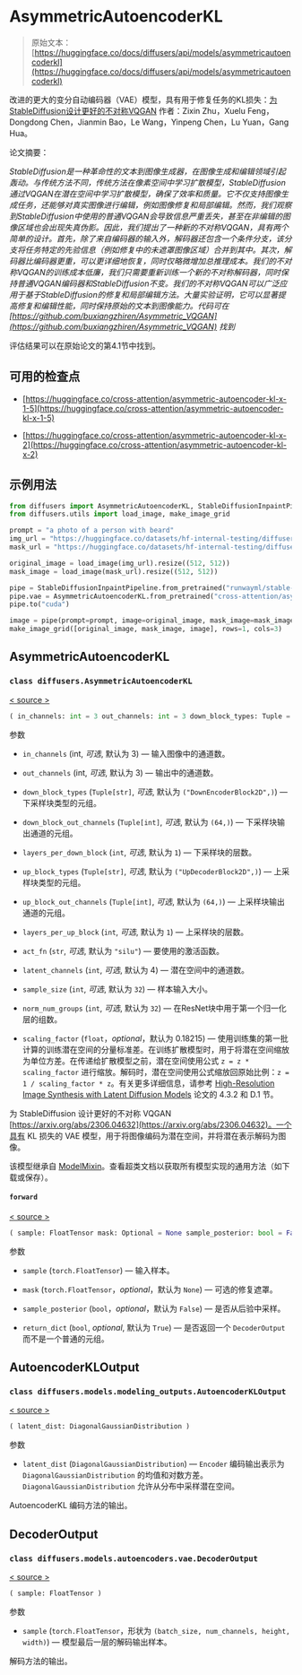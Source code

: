 # AsymmetricAutoencoderKL

> 原始文本：[https://huggingface.co/docs/diffusers/api/models/asymmetricautoencoderkl](https://huggingface.co/docs/diffusers/api/models/asymmetricautoencoderkl)

改进的更大的变分自动编码器（VAE）模型，具有用于修复任务的KL损失：[为StableDiffusion设计更好的不对称VQGAN](https://arxiv.org/abs/2306.04632) 作者：Zixin Zhu，Xuelu Feng，Dongdong Chen，Jianmin Bao，Le Wang，Yinpeng Chen，Lu Yuan，Gang Hua。

论文摘要：

*StableDiffusion是一种革命性的文本到图像生成器，在图像生成和编辑领域引起轰动。与传统方法不同，传统方法在像素空间中学习扩散模型，StableDiffusion通过VQGAN在潜在空间中学习扩散模型，确保了效率和质量。它不仅支持图像生成任务，还能够对真实图像进行编辑，例如图像修复和局部编辑。然而，我们观察到StableDiffusion中使用的普通VQGAN会导致信息严重丢失，甚至在非编辑的图像区域也会出现失真伪影。因此，我们提出了一种新的不对称VQGAN，具有两个简单的设计。首先，除了来自编码器的输入外，解码器还包含一个条件分支，该分支将任务特定的先验信息（例如修复中的未遮罩图像区域）合并到其中。其次，解码器比编码器更重，可以更详细地恢复，同时仅略微增加总推理成本。我们的不对称VQGAN的训练成本低廉，我们只需要重新训练一个新的不对称解码器，同时保持普通VQGAN编码器和StableDiffusion不变。我们的不对称VQGAN可以广泛应用于基于StableDiffusion的修复和局部编辑方法。大量实验证明，它可以显著提高修复和编辑性能，同时保持原始的文本到图像能力。代码可在 [https://github.com/buxiangzhiren/Asymmetric_VQGAN](https://github.com/buxiangzhiren/Asymmetric_VQGAN) 找到*

评估结果可以在原始论文的第4.1节中找到。

## 可用的检查点

+   [https://huggingface.co/cross-attention/asymmetric-autoencoder-kl-x-1-5](https://huggingface.co/cross-attention/asymmetric-autoencoder-kl-x-1-5)

+   [https://huggingface.co/cross-attention/asymmetric-autoencoder-kl-x-2](https://huggingface.co/cross-attention/asymmetric-autoencoder-kl-x-2)

## 示例用法

```py
from diffusers import AsymmetricAutoencoderKL, StableDiffusionInpaintPipeline
from diffusers.utils import load_image, make_image_grid

prompt = "a photo of a person with beard"
img_url = "https://huggingface.co/datasets/hf-internal-testing/diffusers-images/resolve/main/repaint/celeba_hq_256.png"
mask_url = "https://huggingface.co/datasets/hf-internal-testing/diffusers-images/resolve/main/repaint/mask_256.png"

original_image = load_image(img_url).resize((512, 512))
mask_image = load_image(mask_url).resize((512, 512))

pipe = StableDiffusionInpaintPipeline.from_pretrained("runwayml/stable-diffusion-inpainting")
pipe.vae = AsymmetricAutoencoderKL.from_pretrained("cross-attention/asymmetric-autoencoder-kl-x-1-5")
pipe.to("cuda")

image = pipe(prompt=prompt, image=original_image, mask_image=mask_image).images[0]
make_image_grid([original_image, mask_image, image], rows=1, cols=3)
```

## AsymmetricAutoencoderKL

### `class diffusers.AsymmetricAutoencoderKL`

[< source >](https://github.com/huggingface/diffusers/blob/v0.26.3/src/diffusers/models/autoencoders/autoencoder_asym_kl.py#L26)

```py
( in_channels: int = 3 out_channels: int = 3 down_block_types: Tuple = ('DownEncoderBlock2D',) down_block_out_channels: Tuple = (64,) layers_per_down_block: int = 1 up_block_types: Tuple = ('UpDecoderBlock2D',) up_block_out_channels: Tuple = (64,) layers_per_up_block: int = 1 act_fn: str = 'silu' latent_channels: int = 4 norm_num_groups: int = 32 sample_size: int = 32 scaling_factor: float = 0.18215 )
```

参数

+   `in_channels` (int, *可选*, 默认为 3) — 输入图像中的通道数。

+   `out_channels` (int, *可选*, 默认为 3) — 输出中的通道数。

+   `down_block_types` (`Tuple[str]`, *可选*, 默认为 `("DownEncoderBlock2D",)`) — 下采样块类型的元组。

+   `down_block_out_channels` (`Tuple[int]`, *可选*, 默认为 `(64,)`) — 下采样块输出通道的元组。

+   `layers_per_down_block` (`int`, *可选*, 默认为 `1`) — 下采样块的层数。

+   `up_block_types` (`Tuple[str]`, *可选*, 默认为 `("UpDecoderBlock2D",)`) — 上采样块类型的元组。

+   `up_block_out_channels` (`Tuple[int]`, *可选*, 默认为 `(64,)`) — 上采样块输出通道的元组。

+   `layers_per_up_block` (`int`, *可选*, 默认为 `1`) — 上采样块的层数。

+   `act_fn` (`str`, *可选*, 默认为 `"silu"`) — 要使用的激活函数。

+   `latent_channels` (`int`, *可选*, 默认为 4) — 潜在空间中的通道数。

+   `sample_size` (`int`, *可选*, 默认为 `32`) — 样本输入大小。

+   `norm_num_groups` (`int`, *可选*, 默认为 `32`) — 在ResNet块中用于第一个归一化层的组数。

+   `scaling_factor` (`float`，*optional*，默认为 0.18215) — 使用训练集的第一批计算的训练潜在空间的分量标准差。在训练扩散模型时，用于将潜在空间缩放为单位方差。在传递给扩散模型之前，潜在空间使用公式 `z = z * scaling_factor` 进行缩放。解码时，潜在空间使用公式缩放回原始比例：`z = 1 / scaling_factor * z`。有关更多详细信息，请参考 [High-Resolution Image Synthesis with Latent Diffusion Models](https://arxiv.org/abs/2112.10752) 论文的 4.3.2 和 D.1 节。

为 StableDiffusion 设计更好的不对称 VQGAN [https://arxiv.org/abs/2306.04632](https://arxiv.org/abs/2306.04632)。一个具有 KL 损失的 VAE 模型，用于将图像编码为潜在空间，并将潜在表示解码为图像。

该模型继承自 [ModelMixin](/docs/diffusers/v0.26.3/en/api/models/overview#diffusers.ModelMixin)。查看超类文档以获取所有模型实现的通用方法（如下载或保存）。

#### `forward`

[< source >](https://github.com/huggingface/diffusers/blob/v0.26.3/src/diffusers/models/autoencoders/autoencoder_asym_kl.py#L158)

```py
( sample: FloatTensor mask: Optional = None sample_posterior: bool = False return_dict: bool = True generator: Optional = None )
```

参数

+   `sample` (`torch.FloatTensor`) — 输入样本。

+   `mask` (`torch.FloatTensor`，*optional*，默认为 `None`) — 可选的修复遮罩。

+   `sample_posterior` (`bool`，*optional*，默认为 `False`) — 是否从后验中采样。

+   `return_dict` (`bool`, *optional*, 默认为 `True`) — 是否返回一个 `DecoderOutput` 而不是一个普通的元组。

## AutoencoderKLOutput

### `class diffusers.models.modeling_outputs.AutoencoderKLOutput`

[< source >](https://github.com/huggingface/diffusers/blob/v0.26.3/src/diffusers/models/modeling_outputs.py#L6)

```py
( latent_dist: DiagonalGaussianDistribution )
```

参数

+   `latent_dist` (`DiagonalGaussianDistribution`) — `Encoder` 编码输出表示为 `DiagonalGaussianDistribution` 的均值和对数方差。`DiagonalGaussianDistribution` 允许从分布中采样潜在空间。

AutoencoderKL 编码方法的输出。

## DecoderOutput

### `class diffusers.models.autoencoders.vae.DecoderOutput`

[< source >](https://github.com/huggingface/diffusers/blob/v0.26.3/src/diffusers/models/autoencoders/vae.py#L33)

```py
( sample: FloatTensor )
```

参数

+   `sample` (`torch.FloatTensor`，形状为 `(batch_size, num_channels, height, width)`) — 模型最后一层的解码输出样本。

解码方法的输出。
